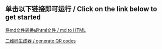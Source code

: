 ## 单击以下链接即可运行 / Click on the link below to get started

[将md文件转换成html文件 / md to HTML](https://corona-233.github.io/test/scripts/mdScript.html)

[二维码生成器 / generate QR codes](https://corona-233.github.io/test/scripts/QRCodeGenerator.html)

